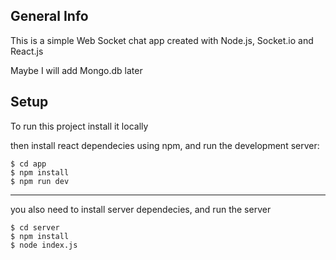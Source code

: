 ## General Info

This is a simple Web Socket chat app created with Node.js, Socket.io and React.js

Maybe I will add Mongo.db later

## Setup

To run this project install it locally

then install react dependecies using npm, and run the development server:

```
$ cd app
$ npm install
$ npm run dev
```

---

you also need to install server dependecies, and run the server

```
$ cd server
$ npm install
$ node index.js
```
